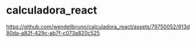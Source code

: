 # calculadora_react

https://github.com/wendellbruno/calculadora_react/assets/79750052/913d80da-a82f-429c-ab7f-c073a820c525


